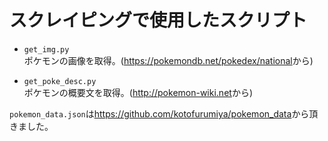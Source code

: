 # スクレイピングで使用したスクリプト
- `get_img.py`  
    ポケモンの画像を取得。(<https://pokemondb.net/pokedex/national>から)

- `get_poke_desc.py`  
    ポケモンの概要文を取得。(<http://pokemon-wiki.net>から)

`pokemon_data.json`は<https://github.com/kotofurumiya/pokemon_data>から頂きました。
